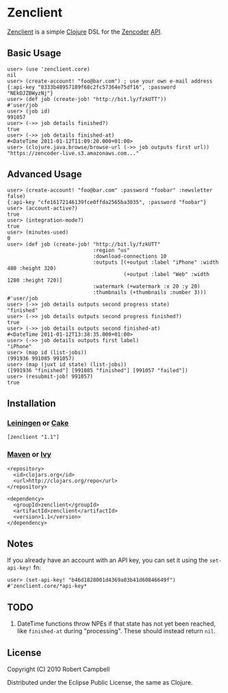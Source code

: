 # Zenclient

[Zenclient](https://github.com/rcampbell/zenclient) is a simple [Clojure](http://clojure.org/) DSL for the [Zencoder](http://zencoder.com/) [API](http://zencoder.com/docs/api/).

## Basic Usage

    user> (use 'zenclient.core)
    nil
    user> (create-account! "foo@bar.com") ; use your own e-mail address
    {:api-key "8333b48957189f68c2fc57364e75df16", :password "NEkDJZBWyzNj"}
    user> (def job (create-job! "http://bit.ly/fzkUTT"))
    #'user/job
    user> (job id)
    991057
    user> (->> job details finished?)
    true
    user> (->> job details finished-at)
    #<DateTime 2011-01-12T11:09:20.000+01:00>
    user> (clojure.java.browse/browse-url (->> job outputs first url))
    "https://zencoder-live.s3.amazonaws.com..."

## Advanced Usage

    user> (create-account! "foo@bar.com" :password "foobar" :newsletter false)
    {:api-key "cfe16172146139fce0ffda2565ba3035", :password "foobar"}
    user> (account-active?)
    true
    user> (integration-mode?)
    true
    user> (minutes-used)
    0
    user> (def job (create-job! "http://bit.ly/fzkUTT"
                                :region "us"
                                :download-connections 10
                                :outputs [(+output :label "iPhone" :width 480 :height 320)
                                          (+output :label "Web" :width 1280 :height 720)]
                                :watermark (+watermark :x 20 :y 20)
                                :thumbnails (+thumbnails :number 3)))
    #'user/job
    user> (->> job details outputs second progress state)
    "finished"
    user> (->> job details outputs second progress finished?)
    true
    user> (->> job details outputs second finished-at)
    #<DateTime 2011-01-12T13:38:35.000+01:00>
    user> (->> job details outputs first label)
    "iPhone"
    user> (map id (list-jobs))
    (991936 991085 991057)			  
    user> (map (juxt id state) (list-jobs))
    ([991936 "finished"] [991085 "finished"] [991057 "failed"])
    user> (resubmit-job! 991057)
    true

## Installation

### [Leiningen](https://github.com/technomancy/leiningen) or [Cake](https://github.com/ninjudd/cake)

    [zenclient "1.1"]

### [Maven](http://maven.apache.org/) or [Ivy](http://ant.apache.org/ivy/)

    <repository>
      <id>clojars.org</id>
      <url>http://clojars.org/repo</url>
    </repository>

    <dependency>
      <groupId>zenclient</groupId>
      <artifactId>zenclient</artifactId>
      <version>1.1</version>
    </dependency>

## Notes

If you already have an account with an API key, you can set it using the `set-api-key!` fn:

    user> (set-api-key! "b46d1828001d4369a03b41d60846649f")
    #'zenclient.core/*api-key*

## TODO

1. DateTime functions throw NPEs if that state has not yet been reached, like `finished-at` during "processing". These should instead return `nil`. 

## License

Copyright (C) 2010 Robert Campbell

Distributed under the Eclipse Public License, the same as Clojure.
